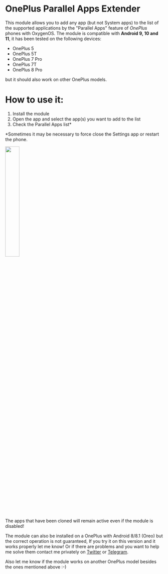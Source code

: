 # OnePlus Parallel Apps Extender

This module allows you to add any app (but not System apps) to the list of the supported applications by the "Parallel Apps" feature of *OnePlus* phones with OxygenOS.
The module is compatible with **Android 9, 10 and 11**, it has been tested on the following devices: 

* OnePlus 5
* OnePlus 5T
* OnePlus 7 Pro
* OnePlus 7T
* OnePlus 8 Pro
  
but it should also work on other OnePlus models.

# How to use it:

1. Install the module
2. Open the app and select the app(s) you want to add to the list
3. Check the Parallel Apps list*

*Sometimes it may be necessary to force close the Settings app or restart the phone.

<img src="https://pbs.twimg.com/media/EM50PgwWkAEdVI5?format=jpg&name=4096x4096" width="30%">

The apps that have been cloned will remain active even if the module is disabled!

The module can also be installed on a OnePlus with Android 8/8.1 (Oreo) but the correct operation is not guaranteed, If you try it on this version and it works properly let me know! Or if there are problems and you want to help me solve them contact me privately on [Twitter](https://twitter.com/alex193a) or [Telegram](https://t.me/alex193a).

Also let me know if the module works on another OnePlus model besides the ones mentioned above :-)